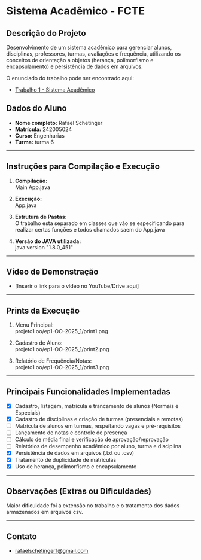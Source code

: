 # Sistema Acadêmico - FCTE

## Descrição do Projeto

Desenvolvimento de um sistema acadêmico para gerenciar alunos, disciplinas, professores, turmas, avaliações e frequência, utilizando os conceitos de orientação a objetos (herança, polimorfismo e encapsulamento) e persistência de dados em arquivos.

O enunciado do trabalho pode ser encontrado aqui:
- [Trabalho 1 - Sistema Acadêmico](https://github.com/lboaventura25/OO-T06_2025.1_UnB_FCTE/blob/main/trabalhos/ep1/README.md)

## Dados do Aluno

- **Nome completo:** Rafael Schetinger
- **Matrícula:** 242005024
- **Curso:** Engenharias
- **Turma:** turma 6

---

## Instruções para Compilação e Execução

1. **Compilação:**  
   Main App.java

2. **Execução:**  
   App.java

3. **Estrutura de Pastas:**  
   O trabalho esta separado em classes que vão se especificando para realizar certas funções e todos chamados saem do App.java

3. **Versão do JAVA utilizada:**  
   java version "1.8.0_451"

---

## Vídeo de Demonstração

- [Inserir o link para o vídeo no YouTube/Drive aqui]

---

## Prints da Execução

1. Menu Principal:  
projeto1 oo/ep1-OO-2025_1/print1.png

2. Cadastro de Aluno:  
projeto1 oo/ep1-OO-2025_1/print2.png

3. Relatório de Frequência/Notas:  
projeto1 oo/ep1-OO-2025_1/print3.png

---

## Principais Funcionalidades Implementadas

- [x] Cadastro, listagem, matrícula e trancamento de alunos (Normais e Especiais)
- [x] Cadastro de disciplinas e criação de turmas (presenciais e remotas)
- [ ] Matrícula de alunos em turmas, respeitando vagas e pré-requisitos
- [ ] Lançamento de notas e controle de presença
- [ ] Cálculo de média final e verificação de aprovação/reprovação
- [ ] Relatórios de desempenho acadêmico por aluno, turma e disciplina
- [x] Persistência de dados em arquivos (.txt ou .csv)
- [x] Tratamento de duplicidade de matrículas
- [x] Uso de herança, polimorfismo e encapsulamento

---

## Observações (Extras ou Dificuldades)

Maior dificuldade foi a extensão no trabalho e o tratamento dos dados armazenados em arquivos csv.

---

## Contato

- rafaelschetinger1@gmail.com
